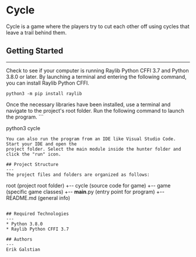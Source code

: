 # Cycle
Cycle is a game where the players try to cut each other off using cycles that leave a trail behind them.

## Getting Started
---
Check to see if your computer is running Raylib Python CFFI 3.7 and Python 3.8.0 or later. By launching a terminal and entering the following command, you can install Raylib Python CFFI.
```
python3 -m pip install raylib
```
Once the necessary libraries have been installed, use a terminal and navigate to the project's root folder. Run the following command to launch the program. ```

python3 cycle
```
You can also run the program from an IDE like Visual Studio Code. Start your IDE and open the 
project folder. Select the main module inside the hunter folder and click the "run" icon.

## Project Structure
---
The project files and folders are organized as follows:
```
root                    (project root folder)
+-- cycle               (source code for game)
  +-- game              (specific game classes)
  +-- __main__.py       (entry point for program)
+-- README.md           (general info)
```

## Required Technologies
---
* Python 3.8.0
* Raylib Python CFFI 3.7

## Authors
---
Erik Galstian